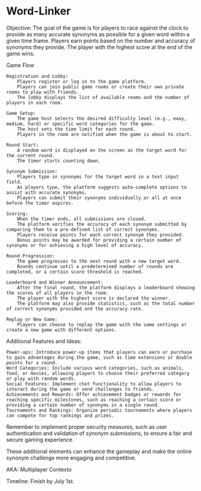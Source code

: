 # Word-Linker

Objective: The goal of the game is for players to race against the clock to provide as many accurate synonyms as possible for a given word within a given time frame. Players earn points based on the number and accuracy of synonyms they provide. The player with the highest score at the end of the game wins.

Game Flow

    Registration and Lobby:
        Players register or log in to the game platform.
        Players can join public game rooms or create their own private rooms to play with friends.
        The lobby displays the list of available rooms and the number of players in each room.

    Game Setup:
        The game host selects the desired difficulty level (e.g., easy, medium, hard) or specific word categories for the game.
        The host sets the time limit for each round.
        Players in the room are notified when the game is about to start.

    Round Start:
        A random word is displayed on the screen as the target word for the current round.
        The timer starts counting down.

    Synonym Submission:
        Players type in synonyms for the target word in a text input field.
        As players type, the platform suggests auto-complete options to assist with accurate synonyms.
        Players can submit their synonyms individually or all at once before the timer expires.

    Scoring:
        When the timer ends, all submissions are closed.
        The platform verifies the accuracy of each synonym submitted by comparing them to a pre-defined list of correct synonyms.
        Players receive points for each correct synonym they provided.
        Bonus points may be awarded for providing a certain number of synonyms or for achieving a high level of accuracy.

    Round Progression:
        The game progresses to the next round with a new target word.
        Rounds continue until a predetermined number of rounds are completed, or a certain score threshold is reached.

    Leaderboard and Winner Announcement:
        After the final round, the platform displays a leaderboard showing the scores of all players in the room.
        The player with the highest score is declared the winner.
        The platform may also provide statistics, such as the total number of correct synonyms provided and the accuracy rate.

    Replay or New Game:
        Players can choose to replay the game with the same settings or create a new game with different options.

Additional Features and Ideas:

    Power-ups: Introduce power-up items that players can earn or purchase to gain advantages during the game, such as time extensions or double points for a round.
    Word Categories: Include various word categories, such as animals, food, or movies, allowing players to choose their preferred category or play with random words.
    Social Features: Implement chat functionality to allow players to interact during the game or send challenges to friends.
    Achievements and Rewards: Offer achievement badges or rewards for reaching specific milestones, such as reaching a certain score or providing a certain number of synonyms in a single round.
    Tournaments and Rankings: Organize periodic tournaments where players can compete for top rankings and prizes.

Remember to implement proper security measures, such as user authentication and validation of synonym submissions, to ensure a fair and secure gaming experience.

These additional elements can enhance the gameplay and make the online synonym challenge more engaging and competitive.

AKA: Multiplayer Contexto

Timeline:
Finish by July 1st.